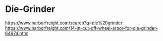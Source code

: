 # Die-Grinder
https://www.harborfreight.com/search?q=die%20grinder https://www.harborfreight.com/14-in-cut-off-wheel-arbor-for-die-grinder-64674.html
